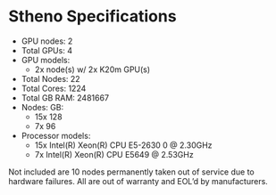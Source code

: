 # Stheno Specifications

* GPU nodes: 2
* Total GPUs: 4
* GPU models:
  * 2x  node(s) w/ 2x K20m GPU(s)
* Total Nodes: 22
* Total Cores: 1224
* Total GB RAM: 2481667
* Nodes:  GB:
    * 15x     128
    * 7x      96
* Processor models:
    * 15x Intel(R) Xeon(R) CPU E5-2630 0 @ 2.30GHz
    * 7x Intel(R) Xeon(R) CPU E5649  @ 2.53GHz

Not included are 10 nodes permanently taken out of service due to hardware failures.  All are out of warranty and EOL’d by manufacturers.
